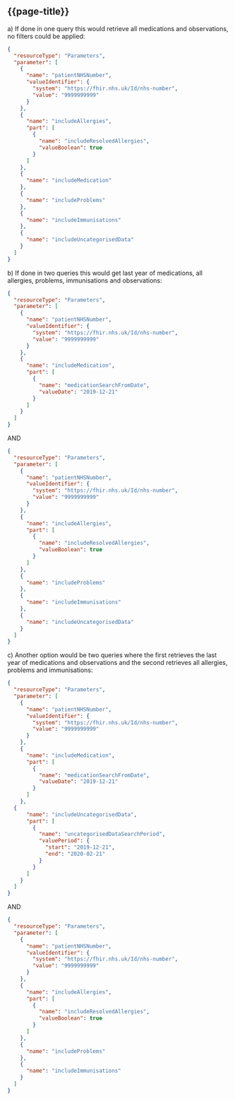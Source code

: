 ## {{page-title}}


a) If done in one query this would retrieve all medications and observations, no filters could be applied:

```json
{
  "resourceType": "Parameters",
  "parameter": [
    {
      "name": "patientNHSNumber",
      "valueIdentifier": {
        "system": "https://fhir.nhs.uk/Id/nhs-number",
        "value": "9999999999"
      }
    },
    {
      "name": "includeAllergies",
      "part": [
        {
          "name": "includeResolvedAllergies",
          "valueBoolean": true
        }
      ]
    },
    {
      "name": "includeMedication"
    },
    {
      "name": "includeProblems"
    },
    {
      "name": "includeImmunisations"
    },
    {
      "name": "includeUncategorisedData"
    }
  ]
}
```

b) If done in two queries this would get last year of medications, all allergies, problems, immunisations and observations:

```json
{
  "resourceType": "Parameters",
  "parameter": [
    {
      "name": "patientNHSNumber",
      "valueIdentifier": {
        "system": "https://fhir.nhs.uk/Id/nhs-number",
        "value": "9999999999"
      }
    },
    {
      "name": "includeMedication",
      "part": [
        {
          "name": "medicationSearchFromDate",
          "valueDate": "2019-12-21"
        }
      ]
    }
  ]
}
```

AND

```json
{
  "resourceType": "Parameters",
  "parameter": [
    {
      "name": "patientNHSNumber",
      "valueIdentifier": {
        "system": "https://fhir.nhs.uk/Id/nhs-number",
        "value": "9999999999"
      }
    },
    {
      "name": "includeAllergies",
      "part": [
        {
          "name": "includeResolvedAllergies",
          "valueBoolean": true
        }
      ]
    },
    {
      "name": "includeProblems"
    },
    {
      "name": "includeImmunisations"
    },
    {
      "name": "includeUncategorisedData"
    }
  ]
}
```

c) Another option would be two queries where the first retrieves the last year of medications and observations and the second retrieves all allergies, problems and immunisations:

```json
{
  "resourceType": "Parameters",
  "parameter": [
    {
      "name": "patientNHSNumber",
      "valueIdentifier": {
        "system": "https://fhir.nhs.uk/Id/nhs-number",
        "value": "9999999999"
      }
    },
    {
      "name": "includeMedication",
      "part": [
        {
          "name": "medicationSearchFromDate",
          "valueDate": "2019-12-21"
        }
      ]
    },
  {
      "name": "includeUncategorisedData",
      "part": [
        {
          "name": "uncategorisedDataSearchPeriod",
          "valuePeriod": {
            "start": "2019-12-21",
            "end": "2020-02-21"
          }
        }
      ]
    }
  ]
}
```

AND

```json
{
  "resourceType": "Parameters",
  "parameter": [
    {
      "name": "patientNHSNumber",
      "valueIdentifier": {
        "system": "https://fhir.nhs.uk/Id/nhs-number",
        "value": "9999999999"
      }
    },
    {
      "name": "includeAllergies",
      "part": [
        {
          "name": "includeResolvedAllergies",
          "valueBoolean": true
        }
      ]
    },
    {
      "name": "includeProblems"
    },
    {
      "name": "includeImmunisations"
    }
  ]
}
```
